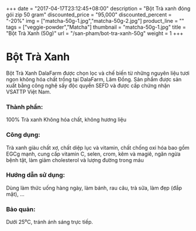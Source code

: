 +++
date = "2017-04-17T23:12:45+08:00"
description = "Bột Trà xanh đóng gói zip 50 gram"
discounted_price = "95,000"
discounted_percent = "-20%"
img = ["matcha-50g-1.jpg","matcha-50g-2.jpg"]
product_line = ""
tags = ["veggie-powder","Matcha"]
thumbnail = "matcha-50g-1.jpg"
title = "Bột Trà Xanh (50g)"
url = "/san-pham/bot-tra-xanh-50g"
weight = 1
+++

# Bột Trà Xanh

Bột Trà Xanh DalaFarm được chọn lọc và chế biến từ những nguyên liệu 
tươi ngon không hóa chất trồng tại DalaFarm, Lâm Đồng. Sản phẩm được 
sản xuất bằng công nghệ sấy độc quyền SEFD và được cấp chứng nhận 
VSATTP Việt Nam.

### Thành phần: 
100% Trà xanh
Không hóa chất, không hương liệu

### Công dụng: 
Trà xanh giàu chất xơ, chất diệp lục 
và vitamin, chất chống oxi hóa bao 
gồm EGCg mạnh, cung cấp vitamin 
C, selen, crom, kẽm và magiê, ngăn 
ngừa bệnh tật, làm giảm cholesterol 
và lượng đường trong máu

### Hướng dẫn sử dụng:  
Dùng làm thức uống hàng ngày, 
làm bánh, rau câu, trà sữa, làm đẹp 
(đắp mặt), …

### Bảo quản: 
Dưới 25⁰C, tránh ánh sáng trực tiếp.

